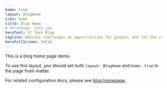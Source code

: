 ```yaml
---
home: true
layout: BlogHome
icon: home
title: Blog Home
# heroImage: /pfp.jpg
heroText: YC Tech Blog
tagline: Embrace challenges as opportunities for growth, and let the resilience be the driving force towards success.
heroFullScreen: false
---
```


This is a blog home page demo.

To use this layout, you should set both `layout: BlogHome` and `home: true` in the page front matter.

For related configuration docs, please see [blog homepage](https://theme-hope.vuejs.press/guide/blog/home/).
